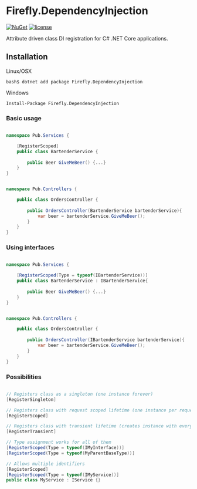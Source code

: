 # Firefly.DependencyInjection

[![NuGet](https://img.shields.io/nuget/v/Firefly.DependencyInjection.svg)](https://www.nuget.org/packages/Firefly.DependencyInjection)
[![license](https://img.shields.io/github/license/mashape/apistatus.svg)]()

Attribute driven class DI registration for C# .NET Core applications.

## Installation

Linux/OSX
```
bash$ dotnet add package Firefly.DependencyInjection
```

Windows
```
Install-Package Firefly.DependencyInjection
```

### Basic usage

```cs

namespace Pub.Services {

    [RegisterScoped]
    public class BartenderService {
        
        public Beer GiveMeBeer() {...}
    } 
}

```

```cs

namespace Pub.Controllers {

    public class OrdersController {
        
        public OrdersController(BartenderService bartenderService){
            var beer = bartenderService.GiveMeBeer();
        }
    } 
}

```

### Using interfaces

```cs

namespace Pub.Services {

    [RegisterScoped(Type = typeof(IBartenderService))]
    public class BartenderService : IBartenderService{
        
        public Beer GiveMeBeer() {...}
    } 
}

```

```cs

namespace Pub.Controllers {

    public class OrdersController {
        
        public OrdersController(IBartenderService bartenderService){
            var beer = bartenderService.GiveMeBeer();
        }
    } 
}

```

### Possibilities

```cs

// Registers class as a singleton (one instance forever)
[RegisterSingleton]

// Registers class with request scoped lifetime (one instance per request)
[RegisterScoped]

// Registers class with transient lifetime (creates instance with every single call)
[RegisterTransient]

// Type assignment works for all of them
[RegisterScoped(Type = typeof(IMyInterface))]
[RegisterScoped(Type = typeof(MyParentBaseType))]

// Allows multiple identifiers
[RegisterScoped]
[RegisterScoped(Type = typeof(IMyService))]
public class MyService : IService {}

```
